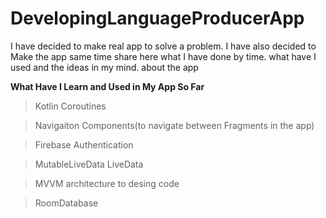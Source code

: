 # DevelopingLanguageProducerApp
I have decided to make real app to solve a problem. I have also decided to Make the app same time share here what I have done by time. what have I used and the ideas in my mind. about the app 

**What Have I Learn and Used in My App So Far**
> Kotlin Coroutines

> Navigaiton Components(to navigate between Fragments in the app)

> Firebase Authentication

> MutableLiveData  LiveData

> MVVM architecture to desing code

>RoomDatabase

